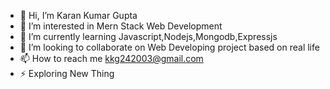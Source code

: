 - 👋 Hi, I’m Karan Kumar Gupta
- 👀 I’m interested in Mern Stack Web Development
- 🌱 I’m currently learning Javascript,Nodejs,Mongodb,Expressjs
- 💞️ I’m looking to collaborate on Web Developing project based on real life
- 📫 How to reach me kkg242003@gmail.com
- ⚡ Exploring New Thing

<!---
karangupta-22/karangupta-22 is a ✨ special ✨ repository because its `README.md` (this file) appears on your GitHub profile.
You can click the Preview link to take a look at your changes.
--->
